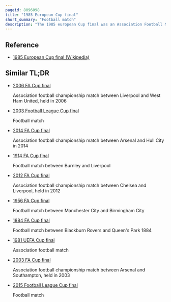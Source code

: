 ```yaml
---
pageid: 8096098
title: "1985 European Cup final"
short_summary: "Football match"
description: "The 1985 european Cup final was an Association Football Match between Liverpool of England and Juventus of italy held on may 29 1985 in the Heysel Stadium Brussels Belgium. It was the final Match of the 1984–85 Season of the european Cup, Europe's premier Cup Competition. Liverpool were the reigning Champions and were appearing in their fifth final, having won the Competition in 1977, 1978, 1981 and 1984. Juventus were appearing in their third european Cup final ; they lost both of their previous Appearances in 1973 and 1983."
---
```


## Reference

- [1985 European Cup final (Wikipedia)](https://en.wikipedia.org/?curid=8096098)

## Similar TL;DR

- [2006 FA Cup final](/tldr/en/2006-fa-cup-final)

  Association football championship match between Liverpool and West Ham United, held in 2006

- [2003 Football League Cup final](/tldr/en/2003-football-league-cup-final)

  Football match

- [2014 FA Cup final](/tldr/en/2014-fa-cup-final)

  Association football championship match between Arsenal and Hull City in 2014

- [1914 FA Cup final](/tldr/en/1914-fa-cup-final)

  Football match between Burnley and Liverpool

- [2012 FA Cup final](/tldr/en/2012-fa-cup-final)

  Association football championship match between Chelsea and Liverpool, held in 2012

- [1956 FA Cup final](/tldr/en/1956-fa-cup-final)

  Football match between Manchester City and Birmingham City

- [1884 FA Cup final](/tldr/en/1884-fa-cup-final)

  Football match between Blackburn Rovers and Queen's Park 1884

- [1981 UEFA Cup final](/tldr/en/1981-uefa-cup-final)

  Association football match

- [2003 FA Cup final](/tldr/en/2003-fa-cup-final)

  Association football championship match between Arsenal and Southampton, held in 2003

- [2015 Football League Cup final](/tldr/en/2015-football-league-cup-final)

  Football match
